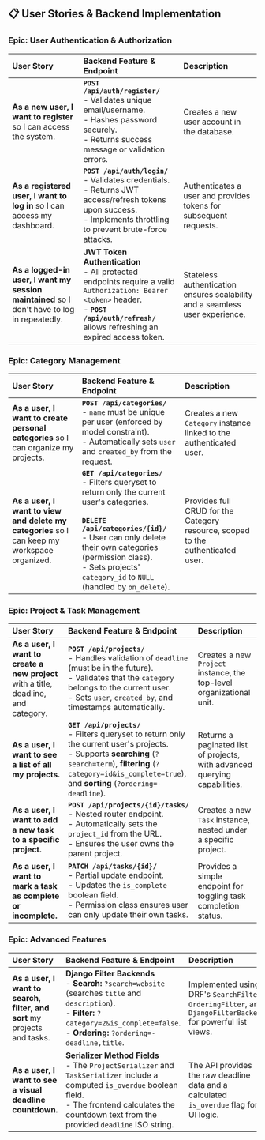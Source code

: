
## 📋 User Stories & Backend Implementation

### Epic: User Authentication & Authorization

| User Story | Backend Feature & Endpoint | Description |
| :--- | :--- | :--- |
| **As a new user, I want to register** so I can access the system. | **`POST /api/auth/register/`** <br> - Validates unique email/username. <br> - Hashes password securely. <br> - Returns success message or validation errors. | Creates a new user account in the database. |
| **As a registered user, I want to log in** so I can access my dashboard. | **`POST /api/auth/login/`** <br> - Validates credentials. <br> - Returns JWT access/refresh tokens upon success. <br> - Implements throttling to prevent brute-force attacks. | Authenticates a user and provides tokens for subsequent requests. |
| **As a logged-in user, I want my session maintained** so I don't have to log in repeatedly. | **JWT Token Authentication** <br> - All protected endpoints require a valid `Authorization: Bearer <token>` header. <br> - **`POST /api/auth/refresh/`** allows refreshing an expired access token. | Stateless authentication ensures scalability and a seamless user experience. |

### Epic: Category Management

| User Story | Backend Feature & Endpoint | Description |
| :--- | :--- | :--- |
| **As a user, I want to create personal categories** so I can organize my projects. | **`POST /api/categories/`** <br> - `name` must be unique per user (enforced by model constraint). <br> - Automatically sets `user` and `created_by` from the request. | Creates a new `Category` instance linked to the authenticated user. |
| **As a user, I want to view and delete my categories** so I can keep my workspace organized. | **`GET /api/categories/`** <br> - Filters queryset to return only the current user's categories. <br><br> **`DELETE /api/categories/{id}/`** <br> - User can only delete their own categories (permission class). <br> - Sets projects' `category_id` to `NULL` (handled by `on_delete`). | Provides full CRUD for the Category resource, scoped to the authenticated user. |

### Epic: Project & Task Management

| User Story | Backend Feature & Endpoint | Description |
| :--- | :--- | :--- |
| **As a user, I want to create a new project** with a title, deadline, and category. | **`POST /api/projects/`** <br> - Handles validation of `deadline` (must be in the future). <br> - Validates that the `category` belongs to the current user. <br> - Sets `user`, `created_by`, and timestamps automatically. | Creates a new `Project` instance, the top-level organizational unit. |
| **As a user, I want to see a list of all my projects.** | **`GET /api/projects/`** <br> - Filters queryset to return only the current user's projects. <br> - Supports **searching** (`?search=term`), **filtering** (`?category=id&is_complete=true`), and **sorting** (`?ordering=-deadline`). | Returns a paginated list of projects, with advanced querying capabilities. |
| **As a user, I want to add a new task to a specific project.** | **`POST /api/projects/{id}/tasks/`** <br> - Nested router endpoint. <br> - Automatically sets the `project_id` from the URL. <br> - Ensures the user owns the parent project. | Creates a new `Task` instance, nested under a specific project. |
| **As a user, I want to mark a task as complete or incomplete.** | **`PATCH /api/tasks/{id}/`** <br> - Partial update endpoint. <br> - Updates the `is_complete` boolean field. <br> - Permission class ensures user can only update their own tasks. | Provides a simple endpoint for toggling task completion status. |

### Epic: Advanced Features

| User Story | Backend Feature & Endpoint | Description |
| :--- | :--- | :--- |
| **As a user, I want to search, filter, and sort** my projects and tasks. | **Django Filter Backends** <br> - **Search:** `?search=website` (searches `title` and `description`). <br> - **Filter:** `?category=2&is_complete=false`. <br> - **Ordering:** `?ordering=-deadline,title`. | Implemented using DRF's `SearchFilter`, `OrderingFilter`, and `DjangoFilterBackend` for powerful list views. |
| **As a user, I want to see a visual deadline countdown.** | **Serializer Method Fields** <br> - The `ProjectSerializer` and `TaskSerializer` include a computed `is_overdue` boolean field. <br> - The frontend calculates the countdown text from the provided `deadline` ISO string. | The API provides the raw deadline data and a calculated `is_overdue` flag for UI logic. |